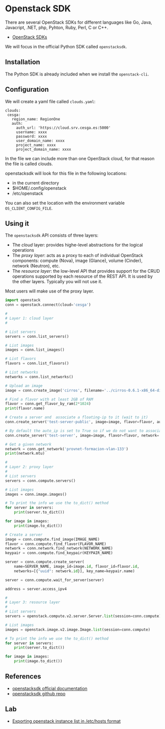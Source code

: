 # Openstack SDK
There are several OpenStack SDKs for different languages like Go, Java, Javacript, .NET, php, Pyhton, Ruby, Perl, C or C++.
- [OpenStack SDKs](https://wiki.openstack.org/wiki/SDKs)

We will focus in the official Python SDK called `openstacksdk`.

## Installation
The Python SDK is already included when we install the `openstack-cli`.

## Configuration
We will create a yaml file called `clouds.yaml`:
```
clouds:
 cesga:
   region_name: RegionOne
   auth:
     auth_url: 'https://cloud.srv.cesga.es:5000'
     username: xxxx
     password: xxxx
     user_domain_name: xxxx
     project_name: xxxx
     project_domain_name: xxxx
```

In the file we can include more than one OpenStack cloud, for that reason the file is called clouds.

openstacksdk will look for this file in the following locations:
- in the current directory
- $HOME/.config/openstack
- /etc/openstack

You can also set the location with the environment variable `OS_CLIENT_CONFIG_FILE`.

## Using it
The `openstacksdk` API consists of three layers:
- The *cloud* layer: provides highe-level abstractions for the logical operations
- The *proxy layer*: acts as a proxy to each of individual OpenStack components: compute (Nova), image (Glance), volume (Cinder), network (Neutron), etc.
- The *resource layer*: the low-level API that provides support for the CRUD operations supported by each resource of the REST API. It is used by the other layers. Typically you will not use it.

Most users will make use of the proxy layer.
```python
import openstack
conn = openstack.connect(cloud='cesga')

#
# Layer 1: cloud layer
#

# List servers
servers = conn.list_servers()

# List images
images = conn.list_images()

# List flavors
flavors = conn.list_flavors()

# List networks
networks = conn.list_networks()

# Upload an image
image = conn.create_image('cirros', filename='../cirros-0.6.1-x86_64-disk.raw', wait=True)

# Find a flavor with at least 2GB of RAM
flavor = conn.get_flavor_by_ram(2*1024)
print(flavor.name)

# Create a server and  associate a floating-ip to it (wait to it)
conn.create_server('test-server-public', image=image, flavor=flavor, auto_ip=True, wait=True)

# By default the auto_ip is set to True so if we do not want to associate a floating-ip we have to set auto_ip to False
conn.create_server('test-server', image=image, flavor=flavor, network='provnet-formacion-vlan-133', auto_ip=False, wait=True)

# Get a given network
network = conn.get_network('provnet-formacion-vlan-133')
print(network.mtu)

#
# Layer 2: proxy layer
#
# List servers
servers = conn.compute.servers()

# List images
images = conn.image.images()

# To print the info we use the to_dict() method
for server in servers:
    print(server.to_dict())

for image in images:
    print(image.to_dict())

# Create a server
image = conn.compute.find_image(IMAGE_NAME)
flavor = conn.compute.find_flavor(FLAVOR_NAME)
network = conn.network.find_network(NETWORK_NAME)
keypair = conn.compute.find_keypair(KEYPAIR_NAME)

server = conn.compute.create_server(
    name=SERVER_NAME, image_id=image.id, flavor_id=flavor.id,
    networks=[{"uuid": network.id}], key_name=keypair.name)

server = conn.compute.wait_for_server(server)

address = server.access_ipv4

#
# Layer 3: resource layer
#
# List servers
servers = openstack.compute.v2.server.Server.list(session=conn.compute)

# List images
images = openstack.image.v2.image.Image.list(session=conn.compute)

# To print the info we use the to_dict() method
for server in servers:
    print(server.to_dict())

for image in images:
    print(image.to_dict())
```

## References
- [openstacksdk official documentation](https://docs.openstack.org/openstacksdk/xena/user/guides/intro.html)
- [openstacksdk github repo](https://github.com/openstack/openstacksdk)

## Lab
- [Exporting openstack instance list in /etc/hosts format](labs/exporting_hosts.md)
